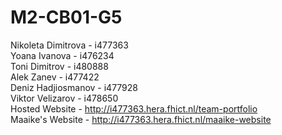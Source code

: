 # M2-CB01-G5

Nikoleta Dimitrova - i477363 <br>
Yoana Ivanova - i476234 <br>
Toni Dimitrov - i480888 <br>
Alek Zanev - i477422 <br>
Deniz Hadjiosmanov - i477928 <br>
Viktor Velizarov - i478650 <br>
Hosted Website - http://i477363.hera.fhict.nl/team-portfolio <br>
Maaike's Website - http://i477363.hera.fhict.nl/maaike-website <br>
